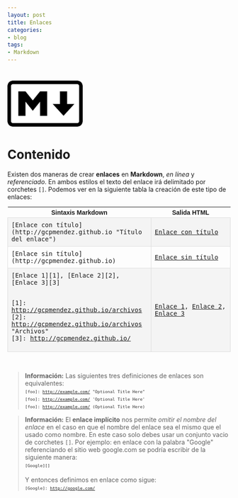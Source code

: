 ```yaml
---
layout: post
title: Enlaces
categories:
- blog
tags:
- Markdown
---
```


<!-- Estilo CSS del post-->
<style>
table {
    font-family: arial, sans-serif;
    border-collapse: collapse;
    width: 100%;
}

td {
    border: 1px solid #dddddd;
    text-align: left;
    padding: 8px;
}

th {
    text-align: center;
    width: 33.3%;
}
tr:nth-child(even) {
    background-color: rgba(238, 238, 238, 0.57);
}
td:first-child {
    font-family: 'Inconsolata', monospace;
}

td:nth-child(2) {
   
    font-family: 'Inconsolata', monospace;
}

table h1 {
  font-size: 2em;
  font-weight: normal;
  color: #000;
}

h2 {
  font-size: 1.5em;
  font-weight: normal;
}

h3 {
  font-size: 1.17em;
  font-weight: normal;
}

h4 {
  font-size: 1.00em;
  font-weight: normal;
}

h5 {
  font-size: 0.83em;
  font-weight: normal;
}

h6 {
  font-size: 0.67em;
  font-weight: normal;
}

.f {
    font-family: 'Inconsolata', monospace;
    font-size: 0.67em;
    color: #333;
}
</style>

<!-- Imagen Markdown -->
# <img src="./../static/markdown.png" alt="Drawing" style="width: 170px;"/>

<!-- Contenido post -->
# Contenido
Existen dos maneras de crear **enlaces** en **Markdown**, *en línea* y *referenciado*. En ambos estilos el texto del enlace irá delimitado por corchetes `[]`. Podemos ver en la siguiente tabla la creación de este tipo de enlaces:


<table>
  <tr>
    <th>Sintaxis Markdown</th>
    <th>Salida HTML</th>
  </tr>
  <tr>
    <td>[Enlace con título](http://gcpmendez.github.io "Título del enlace")</td>
    <td><a href="http://gcpmendez.github.io" title="Título del enlace">Enlace con título</a></td>
  </tr>
  <tr>
    <td>[Enlace sin título](http://gcpmendez.github.io)</td>
    <td><a href="http://gcpmendez.github.io">Enlace sin título</a></td>
  </tr>
  <tr>
    <td>[Enlace 1][1], [Enlace 2][2], [Enlace 3][3] <br/><br/>

 [1]: http://gcpmendez.github.io/archivos <br/>
 [2]: http://gcpmendez.github.io/archivos "Archivos" <br/>
 [3]: http://gcpmendez.github.io/
 </td> 
    <td><a href="http://gcpmendez.github.io/archivos">Enlace 1</a>, <a href="http://gcpmendez.github.io">Enlace 2</a>, <a href="http://gcpmendez.github.io">Enlace 3</a></td>
  </tr>
</table>

<br/>

> **Información:**
>Las siguientes tres definiciones de enlaces son equivalentes:  
><span class="f">[foo]: http://example.com/  "Optional Title Here"</span><br/>
><span class="f">[foo]: http://example.com/  'Optional Title Here'</span><br/>
><span class="f">[foo]: http://example.com/  (Optional Title Here)</span><br/>



> **Información:** El **enlace implícito** nos permite *omitir el nombre del enlace* en el caso en que el nombre del enlace sea el mismo que el usado como nombre. En este caso solo debes usar un conjunto vacio de corchetes `[]`. Por ejemplo: en enlace con la palabra "Google" referenciando el sitio web google.com se podría escribir de la siguiente manera:  
> <span class="f">[Google][]</span><br/><br/>
>Y entonces definimos en enlace como sigue:  
><span class="f">[Google]: http://google.com/</span><br/>

<br/>

